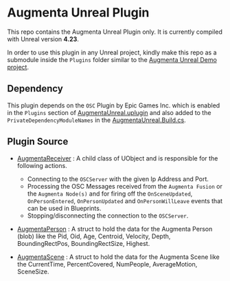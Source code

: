# Augmenta Unreal Plugin

This repo contains the Augmenta Unreal Plugin only. It is currently compiled with Unreal version **4.23**.

In order to use this plugin in any Unreal project, kindly make this repo as a submodule inside the `Plugins` folder similar to the [Augmenta Unreal Demo project](https://github.com/Theoriz/AugmentaUnreal-Demo).

## Dependency

This plugin depends on the `OSC` Plugin by Epic Games Inc. which is enabled in the `Plugins` section of [AugmentaUnreal.uplugin](AugmentaUnreal.uplugin#L25) and also added to the `PrivateDependencyModuleNames` in the [AugmentaUnreal.Build.cs](Source/AugmentaUnreal/AugmentaUnreal.Build.cs#L42).

## Plugin Source

 - [AugmentaReceiver](Source/AugmentaUnreal/Public/AugmentaReceiver.h#L108) : A child class of UObject and is responsible for the following actions.
 	- Connecting to the `OSCServer` with the given Ip Address and Port.
	- Processing the OSC Messages received from the `Augmenta Fusion` or the `Augmenta Node(s)` and for firing off the `OnSceneUpdated`, `OnPersonEntered`, `OnPersonUpdated` and `OnPersonWillLeave` events that can be used in Blueprints.
	- Stopping/disconnecting the connection to the `OSCServer`.

 - [AugmentaPerson](Source/AugmentaUnreal/Public/AugmentaReceiver.h#L14) : A struct to hold the data for the Augmenta Person (blob) like the Pid, Oid, Age, Centroid, Velocity, Depth, BoundingRectPos, BoundingRectSize, Highest.
 - [AugmentaScene](Source/AugmentaUnreal/Public/AugmentaReceiver.h#L67) : A struct to hold the data for the Augmenta Scene like the CurrentTime, PercentCovered, NumPeople, AverageMotion, SceneSize.
